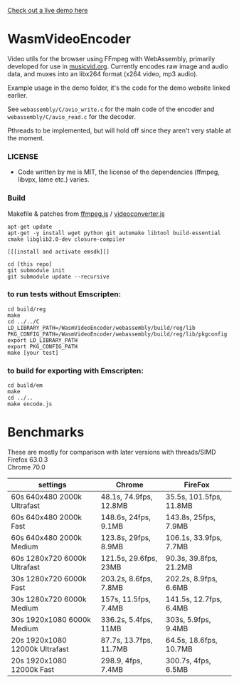 [Check out a live demo here](http://videoncoder.s3-website.eu-central-1.amazonaws.com/)

# WasmVideoEncoder
Video utils for the browser using FFmpeg with WebAssembly, primarily developed for use in [musicvid.org](https://github.com/alexvestin/musicvid.org).
Currently encodes raw image and audio data, and muxes into an libx264 format (x264 video, mp3 audio).

Example usage in the demo folder, it's the code for the demo website linked earlier.

See ```webassembly/C/avio_write.c``` for the main code of the encoder and ```webassembly/C/avio_read.c``` for the decoder.

Pthreads to be implemented, but will hold off since they aren't very stable at the moment.

### LICENSE
- Code written by me is MIT, the license of the dependencies (ffmpeg, libvpx, lame etc.) varies.

### Build
Makefile & patches from [ffmpeg.js](https://github.com/Kagami/ffmpeg.js/) / [videoconverter.js](https://bgrins.github.io/videoconverter.js/)
```
apt-get update
apt-get -y install wget python git automake libtool build-essential cmake libglib2.0-dev closure-compiler

[[[install and activate emsdk]]]

cd [this repo]
git submodule init
git submodule update --recursive

```

### to run tests without Emscripten:
```
cd build/reg
make 
cd ../../C
LD_LIBRARY_PATH=/WasmVideoEncoder/webassembly/build/reg/lib
PKG_CONFIG_PATH=/WasmVideoEncoder/webassembly/build/reg/lib/pkgconfig
export LD_LIBRARY_PATH
export PKG_CONFIG_PATH
make [your test]
```

### to build for exporting with Emscripten:
```
cd build/em
make
cd ../..
make encode.js
```

# Benchmarks
These are mostly for comparison with later versions with threads/SIMD  
Firefox 63.0.3  
Chrome 70.0  


| settings | Chrome | FireFox |
| --- | --- | --- |
| 60s 640x480 2000k Ultrafast | 48.1s, 74.9fps, 12.8MB | 35.5s, 101.5fps, 11.8MB |
| 60s 640x480 2000k Fast | 148.6s, 24fps, 9.1MB  | 143.8s, 25fps, 7.9MB |
| 60s 640x480 2000k Medium | 123.8s, 29fps, 8.9MB  | 106.1s, 33.9fps, 7.7MB |
| 60s 1280x720 6000k Ultrafast | 121.5s, 29.6fps, 23MB  | 90.3s, 39.8fps, 21.2MB |
| 30s 1280x720 6000k Fast | 203.2s, 8.6fps, 7.8MB   | 202.2s, 8.9fps, 6.6MB |
| 30s 1280x720 6000k Medium | 157s, 11.5fps, 7.4MB | 141.5s, 12.7fps, 6.4MB |
| 30s 1920x1080 6000k Medium | 336.2s, 5.4fps, 11MB  | 303s,  5.9fps, 9.4MB |
| 20s 1920x1080 12000k Ultrafast | 87.7s, 13.7fps, 11.7MB | 64.5s, 18.6fps, 10.7MB |
| 20s 1920x1080 12000k Fast | 298.9, 4fps, 7.4MB  | 300.7s, 4fps, 6.5MB |
